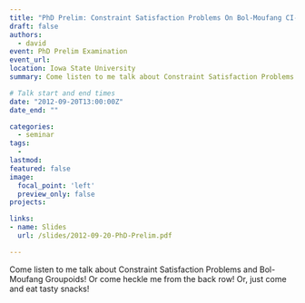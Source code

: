```yaml
---
title: "PhD Prelim: Constraint Satisfaction Problems On Bol-Moufang CI-Groupoids"
draft: false
authors: 
  - david
event: PhD Prelim Examination
event_url: 
location: Iowa State University
summary: Come listen to me talk about Constraint Satisfaction Problems and Bol-Moufang Groupoids! Or come heckle me from the back row! Or, just come and eat tasty snacks!

# Talk start and end times
date: "2012-09-20T13:00:00Z"
date_end: ""

categories: 
  - seminar
tags:
  - 
lastmod:
featured: false
image:
  focal_point: 'left'
  preview_only: false
projects: 

links:
- name: Slides  
  url: /slides/2012-09-20-PhD-Prelim.pdf

---
```


Come listen to me talk about Constraint Satisfaction Problems and Bol-Moufang Groupoids! Or come heckle me from the back row! Or, just come and eat tasty snacks!